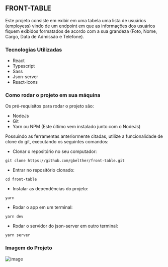 <h2>FRONT-TABLE</h2>

Este projeto consiste em exibir em uma tabela uma lista de usuários (employess) vindo de um endpoint em que as informações dos usuários fiquem exibidos formatados de acordo com a sua grandeza (Foto, Nome, Cargo, Data de Admissão e Telefone).

<h3>Tecnologias Utilizadas</h3>

- React
- Typescript
- Sass
- Json-server
- React-icons

<h3>Como rodar o projeto em sua máquina</h3>

Os pré-requisitos para rodar o projeto são:
- NodeJs
- Git
- Yarn ou NPM (Este último vem instalado junto com o NodeJs)

Possuindo as ferramentas anteriormente citadas, utilize a funcionalidade de clone do git, executando os seguintes comandos:
- Clonar o repositório no seu computador:
```
git clone https://github.com/gbelther/front-table.git
```
- Entrar no repositório clonado:
```
cd front-table
```
- Instalar as dependências do projeto:
```
yarn
```
- Rodar o app em um terminal:
```
yarn dev
```
- Rodar o servidor do json-server em outro terminal:
```
yarn server
```

<h3>Imagem do Projeto</h3>

![image](https://user-images.githubusercontent.com/68357487/139553926-f062992a-b60c-4748-8503-cbfbec9d3789.png)
